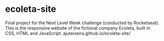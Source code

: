 # ecoleta-site
Final project for the Next Level Week challenge (conducted by Rocketseat). This is the responsive website of the fictional company Ecoleta, built in CSS, HTML and JavaScript: ajuteixeira.github.io/ecoleta-site/
